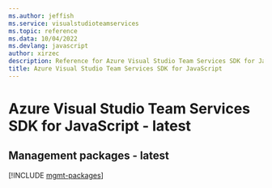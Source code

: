 ```yaml
---
ms.author: jeffish
ms.service: visualstudioteamservices
ms.topic: reference
ms.data: 10/04/2022
ms.devlang: javascript
author: xirzec
description: Reference for Azure Visual Studio Team Services SDK for JavaScript
title: Azure Visual Studio Team Services SDK for JavaScript
---
```

# Azure Visual Studio Team Services SDK for JavaScript - latest

## Management packages - latest
[!INCLUDE [mgmt-packages](visual-studio-team-services-mgmt-index.md)]